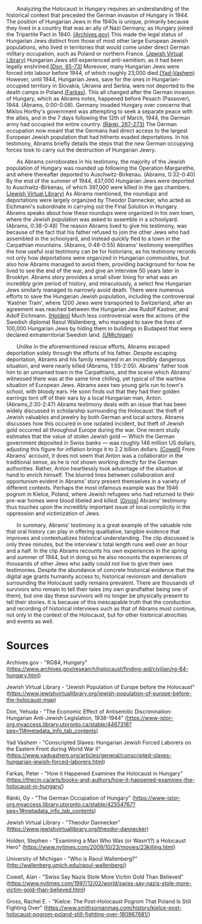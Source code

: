 &nbsp;&nbsp;&nbsp;&nbsp;&nbsp;&nbsp; Analyzing the Holocaust in Hungary requires an understanding of the historical context that preceded the German invasion of Hungary in 1944. The position of Hungarian Jews in the 1940s is unique, primarily because they lived in a country that was an ally of Nazi Germany, as Hungary joined the Tripartite Pact in 1940. [(Archives.gov)](https://www.archives.gov/research/holocaust/finding-aid/civilian/rg-84-hungary.html) This made the legal status of Hungarian Jews distinct from those of most other large European Jewish populations, who lived in territories that would come under direct German military occupation, such as Poland or northern France. [(Jewish Virtual Library)](https://www.jewishvirtuallibrary.org/jewish-population-of-europe-before-the-holocaust-map) Hungarian Jews still experienced anti-semitism, as it had been legally enshrined.[(Don, 65-73)](https://www-jstor-org.myaccess.library.utoronto.ca/stable/4467318?seq=11#metadata_info_tab_contents) Moreover, many Hungarian Jews were forced into labour before 1944, of which roughly 23,000 died.[(Yad-Vashem)](https://www.yadvashem.org/articles/general/conscripted-slaves-hungarian-jewish-forced-laborers.html) However, until 1944, Hungarian Jews, save for the ones in Hungarian-occupied territory in Slovakia, Ukraine and Serbia, were not deported to the death camps in Poland.[(Farkas)](https://thecjn.ca/arts/books-and-authors/how-it-happened-examines-the-holocaust-in-hungary/). This all changed after the German invasion of Hungary, which as Abrams notes, happened before Pesach (Passover), 1944. (Abrams, 0:00-0:08). Germany invaded Hungary over concerns that Miklos Horthy's government was attempting to seek a separate peace with the allies, and in the 7 days following the 12th of March, 1944, the German army had occupied the entire country. [(Ránki, 267-273)](https://www-jstor-org.myaccess.library.utoronto.ca/stable/42554767?seq=1#metadata_info_tab_contents) The German occupation now meant that the Germans had direct access to the largest European Jewish population that had hitherto evaded deportations.  In his testimony, Abrams briefly details the steps that the new German occupying forces took to carry out the destruction of Hungarian Jewry.

&nbsp;&nbsp;&nbsp;&nbsp;&nbsp;&nbsp; As Abrams corroborates in his testimony, the majority of the Jewish population of Hungary was rounded up following the Operation Margarethe, and where thereafter deported to Auschwitz-Birkenau. (Abrams, 0:32-0:40) By the end of the summer of 1944, 437,000 Hungarian Jews were deported to Auschwitz-Birkenau, of which 397,000 were killed in the gas chambers. [(Jewish Virtual Library)](https://www.jewishvirtuallibrary.org/theodor-dannecker) As Abrams mentioned, the roundups and deportations were largely organized by Theodor Dannecker, who acted as Eichmann's subordinate in carrying out the Final Solution in Hungary. Abrams speaks about how these roundups were organized in his own town, where the Jewish population was asked to assemble in a schoolyard. (Abrams, 0:38-0:48) The reason Abrams lived to give his testimony, was because of the fact that his father refused to join the other Jews who had assembled in the schoolyard, and instead quickly fled to a town in the Carpathian mountains. (Abrams, 0:48-0:55) Abrams' testimony exemplifies the how useful oral testimony can be for historians, as his testimony records not only how deportations were organized in Hungarian communities, but also how Abrams managed to avoid them, providing background for how he lived to see the end of the war, and give an interview 50 years later in Brooklyn. Abrams story provides a small silver lining for what was an incredibly grim period of history, and miraculously, a select few Hungarian Jews similarly managed to narrowly avoid death. There were numerous efforts to save the Hungarian Jewish population, including the controversial 'Kastner Train', where 1200 Jews were transported to Switzerland, after an agreement was reached between the Hungarian Jew Rudolf Kastner, and Adolf Eichmann. [(Holden)](https://www.nytimes.com/2009/10/23/movies/23killing.html) Much less controversial were the actions of the Swedish diplomat Raoul Wallenberg, who managed to save the lives of 100,000 Hungarian Jews by hiding them in buildings in Budapest that were declared extraterritorial Swedish land. [(UMichigan)](http://wallenberg.umich.edu/raoul-wallenberg/)

&nbsp;&nbsp;&nbsp;&nbsp;&nbsp;&nbsp; Unlike in the aforementioned rescue efforts, Abrams escaped deportation solely through the efforts of his father. Despite escaping deportation, Abrams and his family remained in an incredibly dangerous situation, and were nearly killed (Abrams, 1:55-2:05). Abrams' father took him to an unnamed town in the Carpathians, and the scene which Abrams' witnessed there was at the same time chilling, yet typical of the wartime situation of European Jews. Abrams sees two young girls run to town's school, with bloody ears. He soon finds out that they had their golden earrings torn off of their ears by a local Hungarian man, Anton. (Abrams,2:30-2:47) Abrams testimony deals with an issue that has been widely discussed in scholarship surrounding the Holocaust: the theft of Jewish valuables and jewelry by both German and local actors. Abrams discusses how this occured in one isolated incident, but theft of Jewish gold occurred all throughout Europe during the war. One recent study estimates that the value of stolen Jewish gold — Which the German government deposited in Swiss banks — was roughly 146 million US dollars, adjusting this figure for inflation brings it to 2.2 billion dollars. [(Cowell)](https://www.nytimes.com/1997/12/02/world/swiss-say-nazis-stole-more-victim-gold-than-believed.html) From Abrams' account, it does not seem that Anton was a collaborator in the traditional sense, as he is not shown working directly for the German authorities. Rather, Anton heartlessly took advantage of the situation at hand to enrich himself. The blurred lines between collaboration and opportunism evident in Abrams' story present themselves in a variety of different contexts. Perhaps the most infamous example was the 1946 pogrom in Kielce, Poland, where Jewish refugees who had returned to their pre-war homes were blood libeled and killed. [(Gross)](https://www.smithsonianmag.com/history/kielce-post-holocaust-pogrom-poland-still-fighting-over-180967681/) Abrams' testimony thus touches upon the incredibly important issue of local complicity in the oppression and victimization of Jews.

&nbsp;&nbsp;&nbsp;&nbsp;&nbsp;&nbsp; In summary, Abrams' testimony is a great example of the valuable role that oral history can play in offering qualitative, tangible evidence that improves and contextualizes historical understanding. The clip discussed is only three minutes, but the interview's total length runs well over an hour and a half. In the clip Abrams recounts his own experiences in the spring and summer of 1944, but in doing so he also recounts the experiences of thousands of other Jews who sadly could not live to give their own testimonies. Despite the abundance of concrete historical evidence that the digital age grants humanity access to, historical revionism and denialism surrounding the Holocaust sadly remains prevalent. There are thousands of survivors who remain to tell their tales (my own grandfather being one of them), but one day these survivors will no longer be physically present to tell their stories. It is because of this inescapable truth that the conduction and recording of historical interviews such as that of Abrams must continue, not only in the context of the Holocaust, but for other historical atrocities and events as well.

# Sources

Archives.gov - "RG84, Hungary" (<https://www.archives.gov/research/holocaust/finding-aid/civilian/rg-84-hungary.html>)

Jewish Virtual Library - "Jewish Population of Europe before the Holocaust" (<https://www.jewishvirtuallibrary.org/jewish-population-of-europe-before-the-holocaust-map>)

Don, Yehuda - "The Economic Effect of Antisemitic Discrimination: Hungarian Anti-Jewish Legislation, 1938-1944" (<https://www-jstor-org.myaccess.library.utoronto.ca/stable/4467318?seq=11#metadata_info_tab_contents>)

Yad Vashem - "Conscripted Slaves: Hungarian Jewish Forced Laborers on the Eastern Front during World War II" (<https://www.yadvashem.org/articles/general/conscripted-slaves-hungarian-jewish-forced-laborers.html>)

Farkas, Peter - "How it Happened Examines the Holocaust in Hungary" (<https://thecjn.ca/arts/books-and-authors/how-it-happened-examines-the-holocaust-in-hungary/>)

Ránki, Gy - "The German Occupation of Hungary" (<https://www-jstor-org.myaccess.library.utoronto.ca/stable/42554767?seq=1#metadata_info_tab_contents>)

Jewish Virtual Library - "Theodor Dannecker" (<https://www.jewishvirtuallibrary.org/theodor-dannecker>)

Holden, Stephen - "Examining a Man Who Was (or Wasn’t?) a Holocaust Hero" (<https://www.nytimes.com/2009/10/23/movies/23killing.html>)

University of Michigan - "Who is Raoul Wallenberg?" (<http://wallenberg.umich.edu/raoul-wallenberg/>)

Cowell, Alan - "Swiss Say Nazis Stole More Victim Gold Than Believed" (<https://www.nytimes.com/1997/12/02/world/swiss-say-nazis-stole-more-victim-gold-than-believed.html>)

Gross, Rachel E. - "Kielce: The Post-Holocaust Pogrom That Poland Is Still Fighting Over" (<https://www.smithsonianmag.com/history/kielce-post-holocaust-pogrom-poland-still-fighting-over-180967681/>)
























